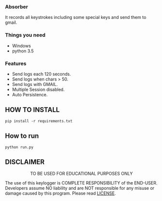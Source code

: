 ### Absorber
It records all keystrokes including some special keys and send them to gmail.

### Things you need
* Windows
* python 3.5

### Features
* Send logs each 120 seconds.
* Send logs when chars > 50.
* Send logs with GMAIL.
* Multiple Session disabled.
* Auto Persistence.


## HOW TO INSTALL
```
pip install -r requirements.txt
```


## How to run
```
python run.py
```

## DISCLAIMER
<p align="center">
  TO BE USED FOR EDUCATIONAL PURPOSES ONLY
</p>

The use of this keylogger is COMPLETE RESPONSIBILITY of the END-USER. Developers assume NO liability and are NOT responsible for any misuse or damage caused by this program. Please read [LICENSE](LICENSE.md).
